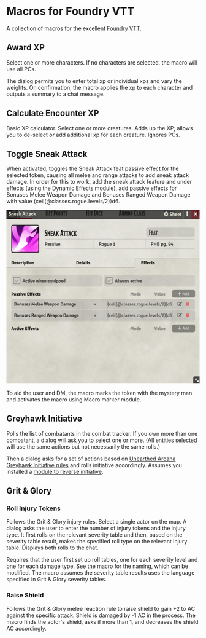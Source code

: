# Macros for Foundry VTT

A collection of macros for the excellent [Foundry VTT](https://foundryvtt.com/article/macros/).

## Award XP
Select one or more characters. If no characters are selected, the macro will use all PCs.

The dialog permits you to enter total xp or individual xps and vary the weights. On confirmation, the macro applies the xp to each character and outputs a summary to a chat message.

## Calculate Encounter XP

Basic XP calculator. Select one or more creatures. Adds up the XP; allows you to de-select or add additional xp for each creature. Ignores PCs.

## Toggle Sneak Attack

When activated, toggles the Sneak Attack feat passive effect for the selected token, causing all melee and range attacks to add sneak attack damage. In order for this to work, add the sneak attack feature and under effects (using the Dynamic Effects module), add passive effects for Bonuses Melee Weapon Damage and Bonuses Ranged Weapon Damage with value (ceil(@classes.rogue.levels/2))d6. 

![Sneak Attack Screenshot](/images/sneak_attack_screenshot.jpg)

To aid the user and DM, the macro marks the token with the mystery man and activates the macro using Macro marker module.  

## Greyhawk Initiative

Polls the list of combatants in the combat tracker. If you own more than one combatant, a dialog will ask you to select one or more. (All entities selected will use the same actions but not necessarily the same rolls.) 

Then a dialog asks for a set of actions based on [Unearthed Arcana Greyhawk Initiative rules](https://media.wizards.com/2017/dnd/downloads/UAGreyhawkInitiative.pdf) and rolls initiative accordingly. Assumes you installed a [module to reverse initiative](https://github.com/wakeand/fvtt-module-reverseinitiativeorder). 

## Grit & Glory 

### Roll Injury Tokens

Follows the Grit & Glory injury rules. Select a single actor on the map. A dialog asks the user to enter the number of injury tokens and the injury type. It first rolls on the relevant severity table and then, based on the severity table result, makes the specified roll type on the relevant injury table. Displays both rolls to the chat.

Requires that the user first set up roll tables, one for each severity level and one for each damage type. See the macro for the naming, which can be modified. The macro assumes the severity table results uses the language specified in Grit & Glory severity tables. 

### Raise Shield

Follows the Grit & Glory melee reaction rule to raise shield to gain +2 to AC against the specific attack. Shield is damaged by -1 AC in the process. The macro finds the actor's shield, asks if more than 1, and decreases the shield AC accordingly. 